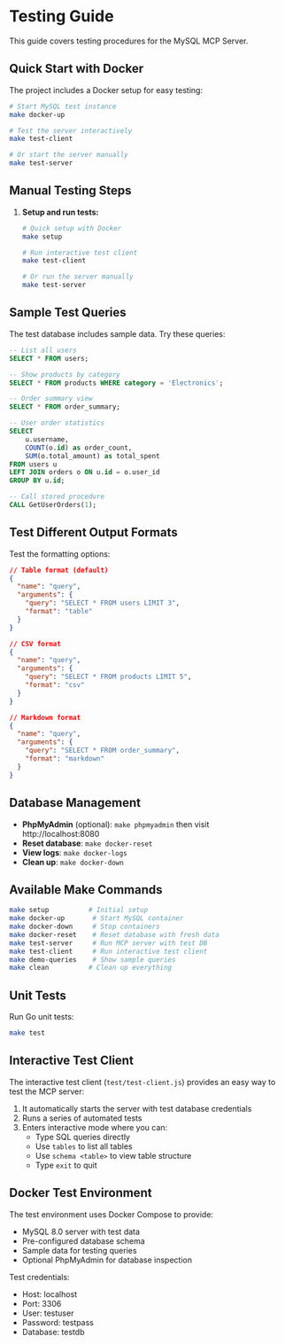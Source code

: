 # Testing Guide

This guide covers testing procedures for the MySQL MCP Server.

## Quick Start with Docker

The project includes a Docker setup for easy testing:

```bash
# Start MySQL test instance
make docker-up

# Test the server interactively
make test-client

# Or start the server manually
make test-server
```

## Manual Testing Steps

1. **Setup and run tests:**
   ```bash
   # Quick setup with Docker
   make setup
   
   # Run interactive test client
   make test-client
   
   # Or run the server manually
   make test-server
   ```

## Sample Test Queries

The test database includes sample data. Try these queries:

```sql
-- List all users
SELECT * FROM users;

-- Show products by category
SELECT * FROM products WHERE category = 'Electronics';

-- Order summary view
SELECT * FROM order_summary;

-- User order statistics
SELECT 
    u.username, 
    COUNT(o.id) as order_count, 
    SUM(o.total_amount) as total_spent 
FROM users u 
LEFT JOIN orders o ON u.id = o.user_id 
GROUP BY u.id;

-- Call stored procedure
CALL GetUserOrders(1);
```

## Test Different Output Formats

Test the formatting options:

```json
// Table format (default)
{
  "name": "query",
  "arguments": {
    "query": "SELECT * FROM users LIMIT 3",
    "format": "table"
  }
}

// CSV format
{
  "name": "query", 
  "arguments": {
    "query": "SELECT * FROM products LIMIT 5",
    "format": "csv"
  }
}

// Markdown format
{
  "name": "query",
  "arguments": {
    "query": "SELECT * FROM order_summary",
    "format": "markdown" 
  }
}
```

## Database Management

- **PhpMyAdmin** (optional): `make phpmyadmin` then visit http://localhost:8080
- **Reset database**: `make docker-reset`
- **View logs**: `make docker-logs`
- **Clean up**: `make docker-down`

## Available Make Commands

```bash
make setup          # Initial setup
make docker-up       # Start MySQL container
make docker-down     # Stop containers
make docker-reset    # Reset database with fresh data
make test-server     # Run MCP server with test DB
make test-client     # Run interactive test client
make demo-queries    # Show sample queries
make clean          # Clean up everything
```

## Unit Tests

Run Go unit tests:

```bash
make test
```

## Interactive Test Client

The interactive test client (`test/test-client.js`) provides an easy way to test the MCP server:

1. It automatically starts the server with test database credentials
2. Runs a series of automated tests
3. Enters interactive mode where you can:
   - Type SQL queries directly
   - Use `tables` to list all tables
   - Use `schema <table>` to view table structure
   - Type `exit` to quit

## Docker Test Environment

The test environment uses Docker Compose to provide:

- MySQL 8.0 server with test data
- Pre-configured database schema
- Sample data for testing queries
- Optional PhpMyAdmin for database inspection

Test credentials:
- Host: localhost
- Port: 3306
- User: testuser
- Password: testpass
- Database: testdb
